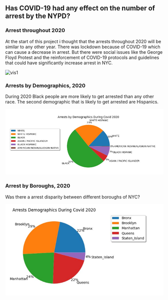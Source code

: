 ## Has COVID-19 had any effect on the number of arrest by the NYPD?

### Arrest throughout 2020

At the start of this project i thought that the arrests throughout 2020 will be similar to any other year. There was lockdown because of COVID-19 which can cause a decrease in arrest. But there were social issues like the George Floyd Protest and the reinforcement of COVID-19 protocols and guidelines that could have significantly increase arrest in NYC.

![vis1](/complaints_line_2020.jpg)

### Arrests by Demographics, 2020

During 2020 Black people are more likely to get arrested than any other race. The second demographic that is likely to get arrested are Hispanics.

![vis2](/race_pie_chart2.jpg)

### Arrest by Boroughs, 2020

Was there a arrest disparity between different boroughs of NYC? 

![vis3](/boro_pie_chart.jpg)
